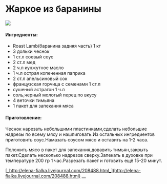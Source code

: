 # Жаркое из баранины

![](https://s-media-cache-ak0.pinimg.com/564x/b3/09/12/b30912f9ff44c9bc29fa501ffaead5a0.jpg)

#### Ингредиенты:

* Roast Lamb\(баранина задняя часть\) 1 кг
* 3 дольки чеснок
* 1 ст.л соевый соус
* 2 ст.л мед
* 2 ч.л кунжутное масло
* 1 ч.л острая копеченная паприка
* 2 ст.л апельсиновый сок
* французская горчица с семенами 1 ст.л
* сушеный эстрагон 1 ч.л
* соль,черный молотый перец по вкусу
* 4 веточки тимьяна
* 1 пакет для запекания мяса

#### Приготовление:

Чеснок нарезать небольшими пластинками,сделать небольшие надрезы по всему мясу и нашпиговать.Из остальных ингредиентов приготовить соус.Намазать соусом мясо и оставить на 1-2 часа.

Положить мясо в пакет для запекания,довавить тимьян,закрыть пакет.Сделать несколько надрезов сверху.Запекать в духовке при температуре 200 гр 1 час.Разрезать пакет и готовить ещё 15-20 минут.

[_http://elena-fialka.livejournal.com/208488.html_](http://elena-fialka.livejournal.com/208488.html) __

